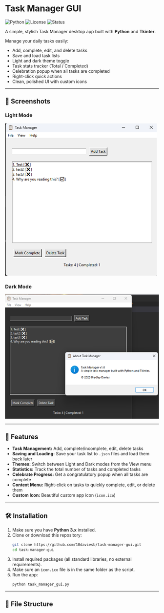 # Task Manager GUI

![Python](https://img.shields.io/badge/Python-3.8%2B-blue?logo=python&logoColor=white)
![License](https://img.shields.io/badge/License-MIT-green)
![Status](https://img.shields.io/badge/Status-Active-brightgreen)

A simple, stylish Task Manager desktop app built with **Python** and **Tkinter**.

Manage your daily tasks easily:
- Add, complete, edit, and delete tasks
- Save and load task lists
- Light and dark theme toggle
- Task stats tracker (Total / Completed)
- Celebration popup when all tasks are completed
- Right-click quick actions
- Clean, polished UI with custom icons

---

## 📸 Screenshots

### Light Mode

![Light Mode](screenshots/lightmode.png)

### Dark Mode

![Dark Mode](screenshots/Darkmode.png)

---

## 🚀 Features

- **Task Management:** Add, complete/incomplete, edit, delete tasks
- **Saving and Loading:** Save your task list to `.json` files and load them back later
- **Themes:** Switch between Light and Dark modes from the View menu
- **Statistics:** Track the total number of tasks and completed tasks
- **Celebrate Progress:** Get a congratulatory popup when all tasks are complete
- **Context Menu:** Right-click on tasks to quickly complete, edit, or delete them
- **Custom Icon:** Beautiful custom app icon (`icon.ico`)

---

## 🛠 Installation

1. Make sure you have **Python 3.x** installed.
2. Clone or download this repository:
    ```bash
    git clone https://github.com/10daviesb/task-manager-gui.git
    cd task-manager-gui
    ```
3. Install required packages (all standard libraries, no external requirements).
4. Make sure an `icon.ico` file is in the same folder as the script.
5. Run the app:
    ```bash
    python task_manager_gui.py
    ```

---

## 📄 File Structure